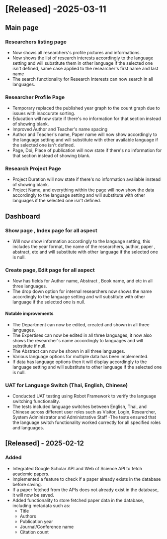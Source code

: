 

# [Released] -2025-03-11

## Main page

### Researchers listing page
- Now shows all researchers's profile pictures and informations.
- Now shows the list of research interests accordingly to the language setting and will substitute them in other language if the selected one isn't defined, same case applied to the researcher's first name and last name
- The search functionality for Research Interests can now search in all languages.

### Researcher Profile Page
- Temporary replaced the published year graph to the count graph due to issues with inaccurate sorting.
- Education will now state if there's no information for that section instead of showing blank.
- Improved Author and Teacher's name spacing
- Author and Teacher's name, Paper name will now show accordingly to the language setting and will substitute with other available language if the selected one isn't defined.
- Page, Doi, Place of publication will now state if there's no information for that section instead of showing blank.

### Research Project Page
- Project Duration will now state if there's no information available instead of showing blank.
- Project Name, and everything within the page will now show the data accordingly to the language setting and will substitute with other languages if the selected one isn't defined.

## Dashboard

### Show page , Index page for all aspect
- Will now show information accordingly to the language setting, this includes the year format, the name of the researchers, author, paper , abstract, etc and will substitute with other language if the selected one is null.

### Create page, Edit page for all aspect
- Now has fields for Author name, Abstract , Book name, and etc in all three languages.
- The drop down option for internal researchers now shows the name accordingly to the language setting and will substitute with other language if the selected one is null.

#### Notable improvements
- The Department can now be edited, created and shown in all three languages.
- The Expertises can now be edited in all three languages, it now also shows the researcher's name accordingly to languages and will substitute if null.
- The Abstract can now be shown in all three languages.
- Various language options for multiple data has been implemented.
- If data has language options then it will display accordingly to the language setting and will substitute to other language if the selected one is null.

### UAT for Language Switch (Thai, English, Chinese)  
- Conducted UAT testing using Robot Framework to verify the language switching functionality.
- The tests included language switches between English, Thai, and Chinese across different user roles such as Visitor, Login, Researcher, System Administrator and Administrative Staff
-The tests ensured that the language switch functionality worked correctly for all specified roles and languages.

## [Released] - 2025-02-12

### Added
- Integrated Google Scholar API and Web of Science API to fetch academic papers.
- Implemented a feature to check if a paper already exists in the database before saving.
- If a paper fetched from the APIs does not already exist in the database, it will now be saved.
- Added functionality to store fetched paper data in the database, including metadata such as:
  - Title
  - Authors
  - Publication year
  - Journal/Conference name
  - Citation count